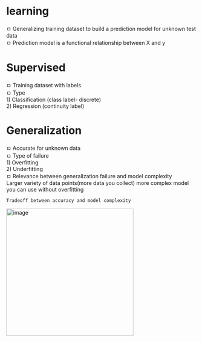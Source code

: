 # learning

ㅁ Generalizing training dataset to build a prediction model for unknown test data  
ㅁ Prediction model is a functional relationship between X and y  

# Supervised
 
ㅁ Training dataset with labels  
ㅁ Type   
        1) Classification (class label- discrete)  
        2) Regression (continuity label)  
    
# Generalization

ㅁ Accurate for unknown data  
ㅁ Type of failure  
    1) Overfitting  
    2) Underfitting  
ㅁ Relevance between generalization failure and model complexity  
    Larger variety of data points(more data you collect) more complex model you can use without overfitting  

    Tradeoff between accuracy and model complexity  

<img width="336" alt="image" src="https://github.com/user-attachments/assets/7e965d59-2cef-4bb4-be45-58fbe3fc3076">
